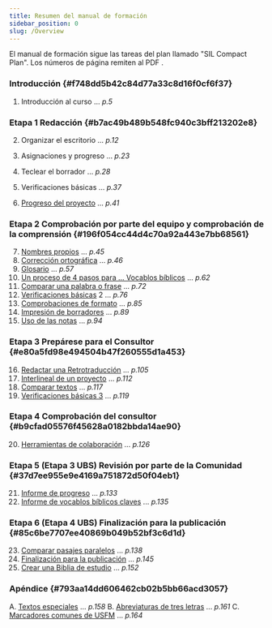 ```yaml
---
title: Resumen del manual de formación
sidebar_position: 0
slug: /Overview
---
```




El manual de formación sigue las tareas del plan llamado "SIL Compact Plan". Los números de página remiten al PDF [](https://manual.paratext.org/img/Ptx-man-en-9.3.pdf).


### Introducción {#f748dd5b42c84d77a33c8d16f0cf6f37}


1. Introducción al curso ... _p.5_


### Etapa 1 Redacción {#b7ac49b489b548fc940c3bff213202e8}


2. Organizar el escritorio ... _p.12_


3. Asignaciones y progreso ... _p.23_
4. Teclear el borrador ... _p.28_
5. Verificaciones básicas ... _p.37_
6. [Progreso del proyecto](/6.PP2) ... _p.41_


### Etapa 2 Comprobación por parte del equipo y comprobación de la comprensión {#196f054cc44d4c70a92a443e7bb68561}


7. [Nombres propios](/7.PN) ... _p.45_
8. [Corrección ortográfica](/8.SP) ... _p.46_
9. [Glosario](/9.GL) ... _p.57_
10. [Un proceso de 4 pasos para ... Vocablos bíblicos](/10.BT) ... _p.62_
11. [Comparar una palabra o frase](/11.MP) ... _p.72_
12. [Verificaciones básicas](/12.BC2) 2 ... _p.76_
13. [Comprobaciones de formato](/13.FC) ... _p.85_
14. [Impresión de borradores](/14.PD) ... _p.89_
15. [Uso de las notas](/15.UN) ... _p.94_


### Etapa 3 Prepárese para el Consultor {#e80a5fd98e494504b47f260555d1a453}


16. [Redactar una Retrotraducción](/16.BT1) ... _p.105_
17. [Interlineal de un proyecto](/17.BT2) ... _p.112_
18. [Comparar textos](/18.CT) ... _p.117_
19. [Verificaciones básicas 3](/19.BC3) ... _p.119_


### Etapa 4 Comprobación del consultor {#b9cfad05576f45628a0182bbda14ae90}


20. [Herramientas de colaboración](/20.CT) ... _p.126_


### Etapa 5 (Etapa 3 UBS) Revisión por parte de la Comunidad {#37d7ee955e9e4169a751872d50f04eb1}


21. [Informe de progreso](/21.PPR) ... _p.133_
22. [Informe de vocablos bíblicos claves](/22.BTR) ... _p.135_


### Etapa 6 (Etapa 4 UBS) Finalización para la publicación {#85c6be7707ee40869b049b52bf3c6d1d}


23. [Comparar pasajes paralelos](/23.PP) ... _p.138_
24. [Finalización para la publicación](/24.FFP) ... _p.145_
25. [Crear una Biblia de estudio](/25.StudyBibles) ... _p.152_


### Apéndice {#793aa14dd606462cb02b5bb66acd3057}


A. [Textos especiales](/A.st) ... _p.158_ B. [Abreviaturas de tres letras](/B.3l) ... _p.161_ C. [Marcadores comunes de USFM](/C.USFM) ... _p.164_

